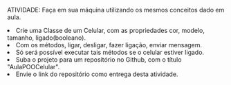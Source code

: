ATIVIDADE: 
Faça em sua máquina utilizando os mesmos conceitos dado em aula.

<li> Crie uma Classe de um Celular, com as propriedades cor, modelo, tamanho, ligado(booleano). </li> 
<li> Com os métodos, ligar, desligar, fazer ligação, enviar mensagem. </li>
<li> Só será possível executar tais métodos se o celular estiver ligado. </li>
<li> Suba o projeto para um repositório no Github, com o título "AulaPOOCelular". </li>
<li> Envie o link do repositório como entrega desta atividade. </li>
